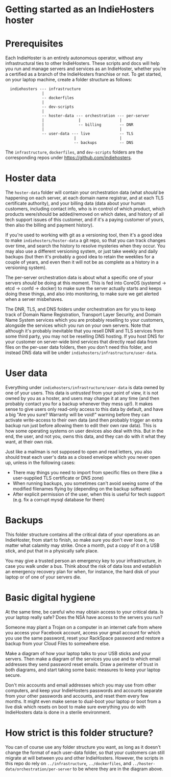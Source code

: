 Getting started as an IndieHosters hoster
===========

# Prerequisites

Each IndieHoster is an entirely autonomous operator, without any infrastructural ties to other IndieHosters.
These scripts and docs will help you run and manage servers and services as an IndieHoster, whether you're
a certified as a branch of the IndieHosters franchise or not. To get started, on your laptop machine,
create a folder structure as follows:

```
  indiehosters --- infrastructure
                |
                -- dockerfiles
                |
                -- dev-scripts
                |
                -- hoster-data --- orchestration --- per-server
                |               |                 |
                |               -- billing        -- DNR
                |                                 |
                -- user-data --- live             -- TLS
                              |                   |
                              -- backups          -- DNS
```

The `infrastructure`, `dockerfiles`, and `dev-scripts` folders are the corresponding repos under https://github.com/indiehosters.

# Hoster data

The `hoster-data` folder will contain your orchestration data (what *should* be happening on each server, at each domain name
registrar, and at each TLS certificate authority), and your billing data (data about your human customers, including contact info,
who is in control of which product, which products were/should be added/removed on which dates, and history of all tech support
issues of this customer, and if it's a paying customer of yours, then also the billing and payment history).

If you're used to working with git as a versioning tool, then it's a good idea to make `indiehosters/hoster-data` a git repo, so
that you can track changes over time, and search the history to resolve mysteries when they occur. You may also use a different
versioning system, or just take weekly and daily backups (but then it's probably a good idea to retain the weeklies for a couple
of years, and even then it will not be as complete as a history in a versioning system).

The per-server orchestration data is about what a specific one of your servers *should* be doing at this moment.
This is fed into CoreOS (systemd -> etcd -> confd -> docker) to make sure the server actually starts and keeps doing these things,
and also into monitoring, to make sure we get alerted when a server misbehaves.

The DNR, TLS, and DNS folders under orchestration are for you to keep track of Domain Name Registration, Transport
Layer Security, and Domain Name System services which you are probably reselling to your customers, alongside the services which
you run on your own servers.
Note that although it's probably inevitable that you resell DNR and TLS services from some third party, you may not be reselling DNS
hosting. If you host DNS for your customer on server-wide bind services that directly read data from files on the per-user data folders,
then you don't need this folder, and instead DNS data will be under `indiehosters/infrastructure/user-data`.

# User data
Everything under `indiehosters/infrastructure/user-data` is data owned by one of your users. This data is *untrusted* from your point of view, it is not owned by you as a hoster,
and users may change it at any time (and then probably contact you for a backup whenever they mess up!). It makes sense to give users
only read-only access to this data by default, and have a big "Are you sure? Warranty will be void!" warning before they can activate
write-access to their own data (and then probably trigger an extra backup run just before allowing them to edit their own raw data).
This is how some operating systems on user devices also deal with this.
But in the end, the user, and not you, owns this data, and they can do with it what they want, at their own risk.

Just like a mailman is not supposed to open and read letters, you also should treat each user's data as a closed envelope
which you never open up, unless in the following cases:

* There may things you need to import from specific files on there (like a user-supplied TLS certificate or DNS zone)
* When running backups, you sometimes can't avoid seeing some of the modified filenames flying by (depending on the backup software)
* After explicit permission of the user, when this is useful for tech support (e.g. fix a corrupt mysql database for them)

# Backups
This folder structure contains all the critical data of your operations as an IndieHoster, from start to finish, so make sure you don't
ever lose it, no matter what calamity may strike. Once a month, put a copy of it on a USB stick, and put that in a physically safe place.

You may give a trusted person an emergency key to your infrastructure, in case you walk under a bus. Think about the risk of data loss and
establish an emergency recovery plan for when, for instance, the hard disk of your laptop or of one of your servers die.

# Basic digital hygiene
At the same time, be careful who may obtain access to your critical data. Is your laptop really safe? Does the NSA have access to the servers you run?

Someone may plant a Trojan on a computer in an internet cafe from where you access your Facebook account, access your gmail account
for which you use the same password, reset your RackSpace password and restore a backup from your Cloud Files to somewhere else.

Make a diagram of how your laptop talks to your USB sticks and your servers. Then make a diagram of the services you use and to which
email addresses they send password reset emails. Draw a perimeter of trust in both diagrams, and start taking some basic measures to
keep your laptop secure.

Don't mix accounts and email addresses which you may
use from other computers, and keep your IndieHosters passwords and accounts separate from your other passwords and accounts, and reset
them every few months. It might even
make sense to dual-boot your laptop or boot from a live disk which resets on boot to make sure everything you do with IndieHosters data
is done in a sterile environment.

# How strict is this folder structure?
You can of course use any folder structure you want, as long as it doesn't change the format of each user-data folder, so that
your customers can still migrate at will between you and other IndieHosters. However, the scripts in this repo do rely on
`../infrastructure`, `../dockerfiles`, and `../hoster-data/orchestration/per-server` to be where they are in the diagram above.
